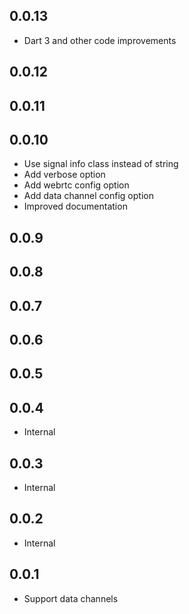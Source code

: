 ## 0.0.13

- Dart 3 and other code improvements

## 0.0.12

## 0.0.11

## 0.0.10

- Use signal info class instead of string
- Add verbose option
- Add webrtc config option
- Add data channel config option
- Improved documentation

## 0.0.9

## 0.0.8

## 0.0.7

## 0.0.6

## 0.0.5

## 0.0.4

- Internal

## 0.0.3

- Internal

## 0.0.2

- Internal

## 0.0.1

- Support data channels
